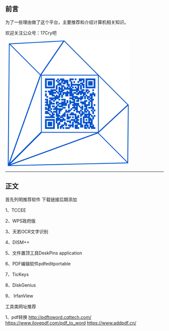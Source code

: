 
## 前言

为了一些理由做了这个平台，主要推荐和介绍计算机相关知识。

欢迎关注公众号：17Cry吧


![](https://github.com/12olive/12olive.github.io/blob/master/img/qrcode_17cry.png)


----------

## 正文

首先列明推荐软件
下载链接后期添加


1、TCCEE

2、WPS政府版

3、天若OCR文字识别

4、DISM++

5、文件置顶工具DeskPins application

6、PDF编辑软件pdfeditportable

7、TicKeys

8、DiskGenius

9、 IrfanView



工具类网址推荐

1、pdf转换
  http://pdftoword.cqttech.com/
  https://www.ilovepdf.com/pdf_to_word
  https://www.addpdf.cn/




